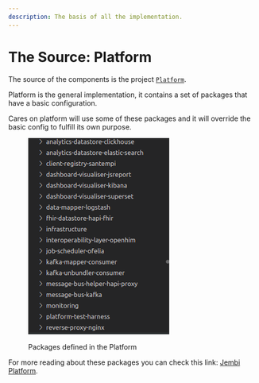 ```yaml
---
description: The basis of all the implementation.
---
```


# The Source: Platform

The source of the components is the project [`Platform`](https://github.com/jembi/platform).

Platform is the general implementation, it contains a set of packages that have a basic configuration.&#x20;

Cares on platform will use some of these packages and it will override the basic config to fulfill its own purpose.

<figure><img src="../.gitbook/assets/image.png" alt=""><figcaption><p>Packages defined in the Platform</p></figcaption></figure>

For more reading about these packages you can check this link: [Jembi Platform](https://app.gitbook.com/o/lTiMw1wKTVQEjepxV4ou/s/ozRkSu9v4EJR8LJ8nFIv/ "mention").
